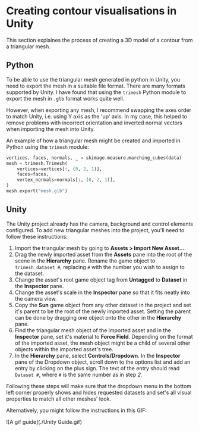 # Creating contour visualisations in Unity

This section explaines the process of creating a 3D model of a contour from a triangular mesh.

## Python
To be able to use the triangular mesh generated in python in Unity, you need to export the mesh in a suitable file format. There are many formats supported by Unity. I have found that using the `trimesh` Python module to export the mesh in `.glb` format works quite well.

However, when exporting any mesh, I recommend swapping the axes order to match Unity, i.e. using Y axis as the 'up' axis. In my case, this helped to remove problems with incorrect orientation and inverted normal vectors when importing the mesh into Unity.

An example of how a triangular mesh might be created and imported in Python using the `trimesh` module:
``` python
vertices, faces, normals, _ = skimage.measure.marching_cubes(data)
mesh = trimesh.Trimesh(
    vertices=vertices[:, (0, 2, 1)],
    faces=faces,
    vertex_normals=normals[:, (0, 2, 1)],
)
mesh.export("mesh.glb")

```

## Unity
The Unity project already has the camera, background and control elements configured. To add new triangular meshes into the project, you'll need to follow these instructions:

1. Import the triangular mesh by going to **Assets > Import New Asset...**.
2. Drag the newly imported asset from the **Assets** pane into the root of the scene in the **Hierarchy** pane. Rename the game object to `trimesh_dataset_#`, replacing `#` with the number you wish to assign to the dataset.
3. Change the asset's root game object tag from **Untagged** to **Dataset** in the **Inspector** pane.
4. Change the asset's scale in the **Inspector** pane so that it fits neatly into the camera view.
5. Copy the **Sun** game object from any other dataset in the project and set it's parent to be the root of the newly imported asset. Setting the parent can be done by dragging one object onto the other in the **Hierarchy** pane.
6. Find the triangular mesh object of the imported asset and in the **Inspector** pane, set it's material to **Force Field**. Depending on the format of the imported asset, the mesh object might be a child of several other objects within the imported asset's tree.
7. In the **Hierarchy** pane, select **Controls/Dropdown**. In the **Inspector** pane of the Dropdown object, scroll down to the options list and add an entry by clicking on the plus sign. The text of the entry should read `Dataset #`, where `#` is the same number as in step *2.*

Following these steps will make sure that the dropdown menu in the bottom left corner properly shows and hides requested datasets and set's all visual properties to match all other meshes' look.

Alternatively, you might follow the instructions in this GIF:

![A gif guide](./Unity Guide.gif)
